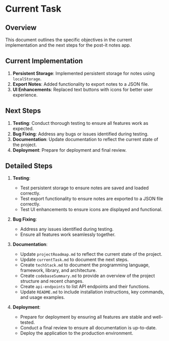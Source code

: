 # Current Task

## Overview
This document outlines the specific objectives in the current implementation and the next steps for the post-it notes app.

## Current Implementation
1. **Persistent Storage**: Implemented persistent storage for notes using `localStorage`.
2. **Export Notes**: Added functionality to export notes to a JSON file.
3. **UI Enhancements**: Replaced text buttons with icons for better user experience.

## Next Steps
1. **Testing**: Conduct thorough testing to ensure all features work as expected.
2. **Bug Fixing**: Address any bugs or issues identified during testing.
3. **Documentation**: Update documentation to reflect the current state of the project.
4. **Deployment**: Prepare for deployment and final review.

## Detailed Steps
1. **Testing**:
   - Test persistent storage to ensure notes are saved and loaded correctly.
   - Test export functionality to ensure notes are exported to a JSON file correctly.
   - Test UI enhancements to ensure icons are displayed and functional.

2. **Bug Fixing**:
   - Address any issues identified during testing.
   - Ensure all features work seamlessly together.

3. **Documentation**:
   - Update `projectRoadmap.md` to reflect the current state of the project.
   - Update `currentTask.md` to document the next steps.
   - Create `techStack.md` to document the programming language, framework, library, and architecture.
   - Create `codebaseSummary.md` to provide an overview of the project structure and recent changes.
   - Create `api-endpoints` to list API endpoints and their functions.
   - Update `README.md` to include installation instructions, key commands, and usage examples.

4. **Deployment**:
   - Prepare for deployment by ensuring all features are stable and well-tested.
   - Conduct a final review to ensure all documentation is up-to-date.
   - Deploy the application to the production environment.